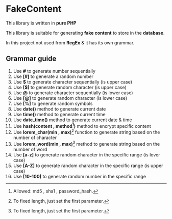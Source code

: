 # FakeContent

This library is written in **pure PHP**

This library is suitable for generating **fake content** to store in the **database**.

In this project not used from **RegEx** & it has its own grammar.

## Grammar guide

1. Use **#** to generate number sequentially
2. Use **[#]** to generate a random number
3. Use **$** to generate character sequentially (is upper case)
4. Use **[$]** to generate random character (is upper case)
5. Use **@** to generate character sequentially (is lower case)
6. Use **[@]** to generate random character (is lower case)
7. Use **[%]** to generate random symbols
8. Use **date()** method to generate current date
9. Use **time()** method to generate current time
10. Use **date_time()** method to generate current date & time
11. Use **hash(content , method[^1])** method to encrypt specific content
12. Use **lorem_char(min , max)**[^2] function to generate string based on the number of character
13. Use **lorem_word(min , max)**[^3] method to generate string based on the number of word
14. Use **[a-z]** to generate random character in the specific range (is lover case)
15. Use **[A-Z]** to generate random character in the specific range (is upper case)
16. Use **[10-100]** to generate random number in the specific range

[^1]: Allowed: md5 , sha1 , password_hash.
[^2]: To fixed length, just set the first parameter.
[^3]: To fixed length, just set the first parameter.
